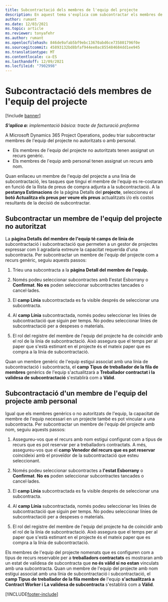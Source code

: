 ```yaml
---
title: Subcontractació dels membres de l'equip del projecte
description: En aquest tema s'explica com subcontractar els membres de l'equip del projecte a Microsoft Dynamics 365 Project Operations.
author: rumant
ms.date: 12/03/2021
ms.topic: article
ms.reviewer: tonyafehr
ms.author: rumant
ms.openlocfilehash: 846de9afab5bf9ebc13670abd6ce735801796f0e
ms.sourcegitcommit: 45893132bd8bfaf944ee0ac855484684dd1ee945
ms.translationtype: MT
ms.contentlocale: ca-ES
ms.lasthandoff: 12/09/2021
ms.locfileid: "7902998"
---
```

# <a name="subcontracting-project-team-members"></a>Subcontractació dels membres de l'equip del projecte

[!include [banner](../../includes/dataverse-preview.md)]

_**S'aplica a:** implementació bàsica: tracte de facturació proforma_

A Microsoft Dynamics 365 Project Operations, podeu triar subcontractar membres de l'equip del projecte no autoritzats o amb personal.

- Els membres de l'equip del projecte no autoritzats tenen assignat un recurs genèric.
- Els membres de l'equip amb personal tenen assignat un recurs amb nom.

Quan enllaceu un membre de l'equip del projecte a una línia de subcontractació, les tasques que tingui el membre de l'equip es re-costaran en funció de la llista de preus de compra adjunta a la subcontractació.  A la **pestanya Estimacions** de la pàgina Detalls del **projecte**, seleccioneu el **botó Actualitza els preus per veure els preus** actualitzats i/o els costos resultants de la decisió de subcontractar. 

## <a name="subcontracting-an-unstaffed-project-team-member"></a>Subcontractar un membre de l'equip del projecte no autoritzat
La **pàgina Detalls del membre de l'equip té camps de línia de** subcontractació i subcontractació que permeten a un gestor de projectes expressar com li agradaria extreure la capacitat requerida d'una subcontracta. Per subcontractar un membre de l'equip del projecte com a recurs genèric, seguiu aquests passos:

1.  Trieu una subcontracta a la **pàgina Detall del membre de l'equip.**

2.  Només podeu seleccionar subcontractes amb **l**'estat Esborrany o **Confirmat**. **No** **es** poden seleccionar subcontractes tancades o cancel·lades. 

3.  El **camp Línia** subcontractada es fa visible després de seleccionar una subcontracta.

4.  Al **camp Línia** subcontractada, només podeu seleccionar les línies de subcontractació que siguin per temps. No podeu seleccionar línies de subcontractació per a despeses o materials.

5.  El rol del registre del membre de l'equip del projecte ha de coincidir amb el rol de la línia de subcontractació. Això assegura que el temps per al paper que s'està estimant en el projecte és el mateix paper que es compra a la línia de subcontractació. 

Quan un membre genèric de l'equip estigui associat amb una línia de subcontractació i subcontracta, el **camp Tipus de treballador de la fila de membres** genèrics de l'equip s'actualitzarà a **Treballador contractat i la** **validesa de subcontractació** s'establirà com a **Vàlid**.

## <a name="subcontracting-a-staffed-project-team-member"></a>Subcontractació d'un membre de l'equip del projecte amb personal
Igual que els membres genèrics o no autoritzats de l'equip, la capacitat de membre de l'equip necessari en un projecte també es pot vincular a una subcontracta. Per subcontractar un membre de l'equip del projecte amb nom, seguiu aquests passos:

1.  Assegureu-vos que el recurs amb nom estigui configurat com a tipus de recurs que es pot reservar per a treballadors contractats. A més, assegureu-vos que el **camp Venedor del recurs que es pot reservar** coincideixi amb el proveïdor de la subcontractació que esteu seleccionant. 

2.  Només podeu seleccionar subcontractes a **l'estat Esborrany** o **Confirmat**. **No** **es** poden seleccionar subcontractes tancades o cancel·lades. 

3.  El **camp Línia** subcontractada es fa visible després de seleccionar una subcontracta.

4.  Al **camp Línia** subcontractada, només podeu seleccionar les línies de subcontractació que siguin per temps. No podeu seleccionar línies de subcontractació per a despeses o materials.

5.  El rol del registre del membre de l'equip del projecte ha de coincidir amb el rol de la línia de subcontractació. Això assegura que el temps per al paper que s'està estimant en el projecte és el mateix paper que es compra a la línia de subcontractació. 

Els membres de l'equip del projecte nomenats que es configuren com a tipus de recurs reservable per a **treballadors contractats** es mostraran amb un estat de validesa de subcontracta que **no és vàlid si no estan** vinculats amb una subcontracta. Quan un membre de l'equip del projecte amb nom estigui associat amb una línia de subcontractació i subcontractació, el **camp Tipus de treballador de la fila membre de** l'equip **s'actualitzarà a Contract Worker i** **La validesa de subcontracta** s'establirà com a **Vàlid**.

[!INCLUDE[footer-include](../../includes/footer-banner.md)]
